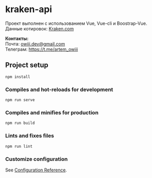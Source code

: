 # kraken-api

Проект выполнен с использованием Vue, Vue-cli и Boostrap-Vue.<br>
Данные котировок: <a href="https://www.kraken.com/features/api">Kraken.com</a><br>

<b>Контакты:</b><br>
Почта:   owiii.dev@gmail.com<br>
Телеграм: https://t.me/artem_owiii


## Project setup
```
npm install
```

### Compiles and hot-reloads for development
```
npm run serve
```

### Compiles and minifies for production
```
npm run build
```

### Lints and fixes files
```
npm run lint
```

### Customize configuration
See [Configuration Reference](https://cli.vuejs.org/config/).

